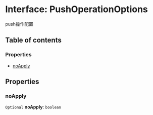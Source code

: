 # Interface: PushOperationOptions

push操作配置

## Table of contents

### Properties

* [noApply](/en/auto-docs/fixed-history-plugin/interfaces/PushOperationOptions.md#noapply)

## Properties

### noApply

`Optional` **noApply**: `boolean`
